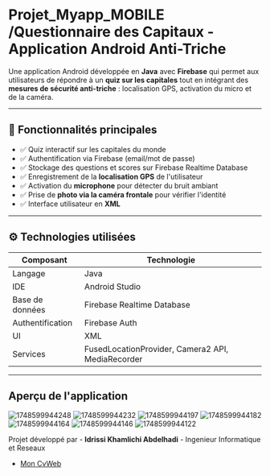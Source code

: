# Projet_Myapp_MOBILE /Questionnaire des Capitaux - Application Android Anti-Triche

Une application Android développée en **Java** avec **Firebase** qui permet aux utilisateurs de répondre à un **quiz sur les capitales** tout en intégrant des **mesures de sécurité anti-triche** : localisation GPS, activation du micro et de la caméra.

---

## 🔐 Fonctionnalités principales

- ✅ Quiz interactif sur les capitales du monde
- ✅ Authentification via Firebase (email/mot de passe)
- ✅ Stockage des questions et scores sur Firebase Realtime Database
- ✅ Enregistrement de la **localisation GPS** de l'utilisateur
- ✅ Activation du **microphone** pour détecter du bruit ambiant
- ✅ Prise de **photo via la caméra frontale** pour vérifier l'identité
- ✅ Interface utilisateur en **XML**

---

## ⚙️ Technologies utilisées

| Composant     | Technologie        |
|---------------|--------------------|
| Langage       | Java               |
| IDE           | Android Studio     |
| Base de données | Firebase Realtime Database |
| Authentification | Firebase Auth |
| UI            | XML                |
| Services      | FusedLocationProvider, Camera2 API, MediaRecorder |

---

## Aperçu de l'application 
![1748599944248](https://github.com/user-attachments/assets/718add8e-0bd4-47b5-bf62-791ffa638644)
![1748599944232](https://github.com/user-attachments/assets/b241fd94-8195-4529-80f0-4a555a1cea1d)
![1748599944197](https://github.com/user-attachments/assets/6454ce36-6c84-418b-8f89-db8682de222e)
![1748599944182](https://github.com/user-attachments/assets/73c3dd94-79c5-464b-a147-946513ebf2a4)
![1748599944164](https://github.com/user-attachments/assets/82d206ff-ee12-49ff-ba40-9c04e92adfac)
![1748599944146](https://github.com/user-attachments/assets/07e64f43-734c-42c7-a064-dd54460bd3f0)
![1748599944122](https://github.com/user-attachments/assets/2356499c-8e21-42ed-b1bb-5c3665075ffb)

Projet développé par - **Idrissi Khamlichi Abdelhadi** - Ingenieur Informatique et Reseaux
-   [Mon CvWeb](https://ik-abdou.vercel.app/)


